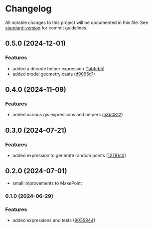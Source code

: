 # Changelog

All notable changes to this project will be documented in this file. See [standard-version](https://github.com/conventional-changelog/standard-version) for commit guidelines.

## 0.5.0 (2024-12-01)


### Features

* added a decode helper expression ([1abfcb5](https://github.com/ShabuShabu/laravel-postgis/commits/1abfcb57d77e41d27009a8b8fd29e609b72addd7))
* added model geometry casts ([d9095d1](https://github.com/ShabuShabu/laravel-postgis/commits/d9095d1f8f4734880af025b706778690604b4a69))

## 0.4.0 (2024-11-09)


### Features

* added various gis expressions and helpers ([a3b0812](https://github.com/ShabuShabu/laravel-postgis/commits/a3b08126714d3b69e66292e255ddbc93444be361))

## 0.3.0 (2024-07-21)


### Features

* added expression to generate random points ([12781c0](https://github.com/ShabuShabu/laravel-postgis/commits/12781c0ff4a4702782a219720269c177843abd2e))


## 0.2.0 (2024-07-01)

* small improvements to MakePoint

### 0.1.0 (2024-06-29)


### Features

* added expressions and tests ([9035844](https://github.com/ShabuShabu/laravel-postgis/commits/9035844dfde3f3c35f215ded68036632bc1d155b))
